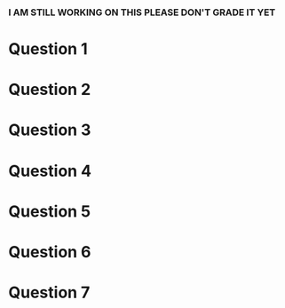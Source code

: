 ### I AM STILL WORKING ON THIS PLEASE DON'T GRADE IT YET

# Question 1
# Question 2
# Question 3
# Question 4
# Question 5
# Question 6
# Question 7
